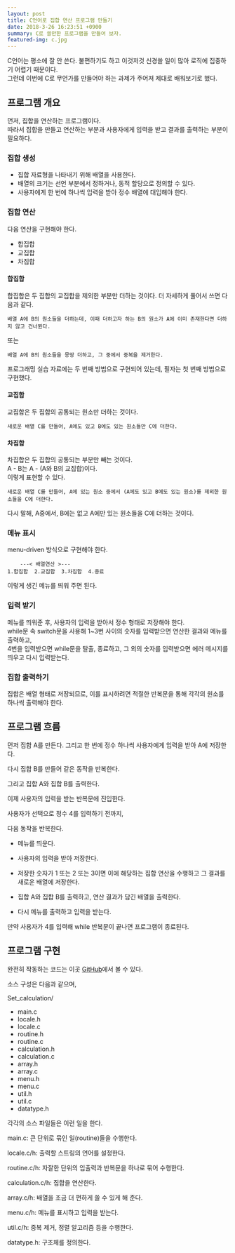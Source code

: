 ```yaml
---
layout: post
title: C언어로 집합 연산 프로그램 만들기
date: 2018-3-26 16:23:51 +0900
summary: C로 쓸만한 프로그램을 만들어 보자.
featured-img: c.jpg
---
```


C언어는 평소에 잘 안 쓴다. 불편하기도 하고 이것저것 신경쓸 일이 많아 로직에 집중하기 어렵기 때문이다.  
그런데 이번에 C로 무언가를 만들어야 하는 과제가 주어져 제대로 배워보기로 했다.

## 프로그램 개요

먼저, 집합을 연산하는 프로그램이다.  
따라서 집합을 만들고 연산하는 부분과 사용자에게 입력을 받고 결과를 출력하는 부분이 필요하다.

### 집합 생성
- 집합 자료형을 나타내기 위해 배열을 사용한다.
- 배열의 크기는 선언 부분에서 정하거나, 동적 할당으로 정의할 수 있다.
- 사용자에게 한 번에 하나씩 입력을 받아 정수 배열에 대입해야 한다.  

### 집합 연산
다음 연산을 구현해야 한다.
- 합집합
- 교집합
- 차집합

#### 합집합
 합집합은 두 집합의 교집합을 제외한 부분만 더하는 것이다.
더 자세하게 풀어서 쓰면 다음과 같다.
```
배열 A에 B의 원소들을 더하는데, 이때 더하고자 하는 B의 원소가 A에 이미 존재한다면 더하지 않고 건너뛴다.
```
또는
```
배열 A에 B의 원소들을 몽땅 더하고, 그 중에서 중복을 제거한다.
```

프로그래밍 실습 자료에는 두 번째 방법으로 구현되어 있는데, 필자는 첫 번째 방법으로 구현했다.

#### 교집합
 교집합은 두 집합의 공통되는 원소만 더하는 것이다.
```
새로운 배열 C를 만들어, A에도 있고 B에도 있는 원소들만 C에 더한다.
```

#### 차집합
 차집합은 두 집합의 공통되는 부분만 빼는 것이다.  
A - B는 A - (A와 B의 교집합)이다.  
이렇게 표현할 수 있다.
```
새로운 배열 C를 만들어, A에 있는 원소 중에서 (A에도 있고 B에도 있는 원소)를 제외한 원소들을 C에 더한다.
```
다시 말해, A중에서, B에는  없고 A에만 있는 원소들을 C에 더하는 것이다.

### 메뉴 표시
menu-driven 방식으로 구현해야 한다.
```
	---< 배열연산 >---
1.합집합  2.교집합  3.차집합  4.종료
```
이렇게 생긴 메뉴를 띄워 주면 된다.

### 입력 받기
메뉴를 띄워준 후, 사용자의 입력을 받아서 정수 형태로 저장해야 한다.  
while문 속 switch문을 사용해 1~3번 사이의 숫자를 입력받으면 연산한 결과와 메뉴를 출력하고,  
4번을 입력받으면 while문을 탈출, 종료하고, 그 외의 숫자를 입력받으면 에러 메시지를 띄우고 다시 입력받는다.

### 집합 출력하기
집합은 배열 형태로 저장되므로, 이를 표시하려면 적절한 반복문을 통해 각각의 원소를 하나씩 출력해야 한다.


## 프로그램 흐름
먼저 집합 A를 만든다.
그리고 한 번에 정수 하나씩 사용자에게 입력을 받아 A에 저장한다.

다시 집합 B를 만들어 같은 동작을 반복한다.

그리고 집합 A와 집합 B를 출력한다.

이제 사용자의 입력을 받는 반복문에 진입한다.

사용자가 선택으로 정수 4를 입력하기 전까지,

다음 동작을 반복한다.

- 메뉴를 띄운다.

- 사용자의 입력을 받아 저장한다.

- 저장한 숫자가 1 또는 2 또는 3이면 이에 해당하는 집합 연산을 수행하고 그 결과를 새로운 배열에 저장한다.

- 집합 A와 집합 B를 출력하고, 연산 결과가 담긴 배열을 출력한다.

- 다시 메뉴를 출력하고 입력을 받는다.

만약 사용자가 4를 입력해 while 반복문이 끝나면 프로그램이 종료된다.

## 프로그램 구현
완전히 작동하는 코드는 이곳 [GitHub](https://github.com/potados99/Set-calculation/tree/master/Set_calculation)에서 볼 수 있다.

소스 구성은 다음과 같으며,

Set_calculation/
- main.c
- locale.h
- locale.c
- routine.h
- routine.c
- calculation.h
- calculation.c
- array.h
- array.c
- menu.h
- menu.c
- util.h
- util.c
- datatype.h

각각의 소스 파일들은 이런 일을 한다.

main.c: 큰 단위로 묶인 일(routine)들을 수행한다.

locale.c/h: 출력할 스트링의 언어를 설정한다.

routine.c/h: 자잘한 단위의 입출력과 반복문을 하나로 묶어 수행한다.

calculation.c/h: 집합을 연산한다.

array.c/h: 배열을 조금 더 편하게 쓸 수 있게 해 준다.

menu.c/h: 메뉴를 표시하고 입력을 받는다.

util.c/h: 중복 제거, 정렬 알고리즘 등을 수행한다.

datatype.h: 구조체를 정의한다.

